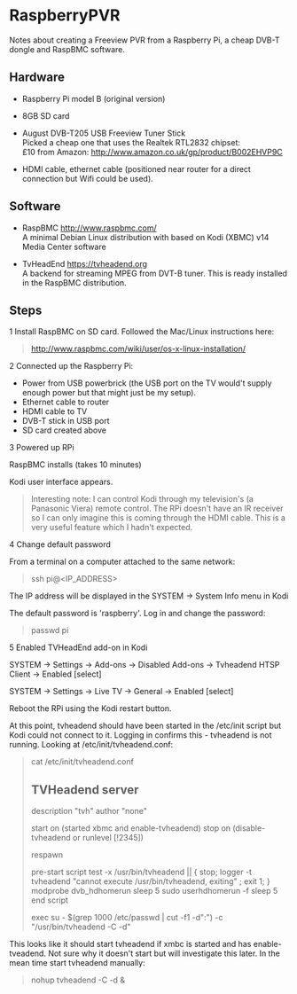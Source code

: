 RaspberryPVR
============

Notes about creating a Freeview PVR from a Raspberry Pi, a cheap DVB-T dongle and RaspBMC software.

Hardware
--------

-   Raspberry Pi model B (original version)

-   8GB SD card

-   August DVB-T205 USB Freeview Tuner Stick  
    Picked a cheap one that uses the Realtek RTL2832 chipset:  
    £10 from Amazon: http://www.amazon.co.uk/gp/product/B002EHVP9C

-   HDMI cable, ethernet cable (positioned near router for a direct connection but Wifi could be used).

Software
--------

-  RaspBMC http://www.raspbmc.com/  
   A minimal Debian Linux distribution with based on Kodi (XBMC) v14 Media Center software

-  TvHeadEnd https://tvheadend.org  
   A backend for streaming MPEG from DVT-B tuner. This is ready installed in the RaspBMC distribution.

Steps
-----

1  Install RaspBMC on SD card. Followed the Mac/Linux instructions here:

> http://www.raspbmc.com/wiki/user/os-x-linux-installation/

2  Connected up the Raspberry Pi:

-   Power from USB powerbrick (the USB port on the TV would't supply enough power but that might just be my setup).
-   Ethernet cable to router
-   HDMI cable to TV
-   DVB-T stick in USB port
-   SD card created above

3  Powered up RPi

RaspBMC installs (takes 10 minutes)

Kodi user interface appears.

> Interesting note: I can control Kodi through my television's (a Panasonic Viera) remote control. The RPi doesn't have an IR receiver so I can only imagine this is coming through the HDMI cable. This is a very useful feature which I hadn't expected. 

4  Change default password

From a terminal on a computer attached to the same network:

>  ssh pi@<IP_ADDRESS>

The IP address will be displayed in the SYSTEM -> System Info menu in Kodi

The default password is 'raspberry'. Log in and change the password:

>  passwd pi

5  Enabled TVHeadEnd add-on in Kodi

SYSTEM -> Settings -> Add-ons -> Disabled Add-ons -> Tvheadend HTSP Client -> Enabled [select]

SYSTEM -> Settings -> Live TV -> General -> Enabled [select]

Reboot the RPi using the Kodi restart button.

At this point, tvheadend should have been started in the /etc/init script but Kodi could not connect to it. Logging in confirms this - tvheadend is not running. 
Looking at /etc/init/tvheadend.conf:
>cat /etc/init/tvheadend.conf
>## TVHeadend server
>
>description "tvh"
>author "none"
>
>start on (started xbmc and enable-tvheadend)
>stop on (disable-tvheadend or runlevel [!2345])
>
>respawn
>
>pre-start script
>test -x /usr/bin/tvheadend || { stop; logger -t tvheadend "cannot execute /usr/bin/tvheadend, exiting" ; exit 1; }
>modprobe dvb_hdhomerun
>sleep 5
>sudo userhdhomerun -f
>sleep 5
>end script
>
>exec su - $(grep 1000 /etc/passwd | cut -f1 -d":") -c "/usr/bin/tvheadend -C -d"

This looks like it should start tvheadend if xmbc is started and has enable-tveadend. Not sure why it doesn't start but will investigate this later. In the mean time start tvheadend manually:

>nohup tvheadend -C -d &




